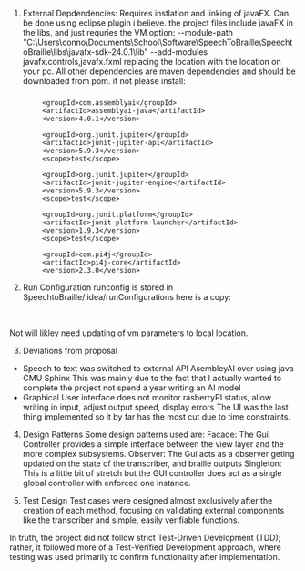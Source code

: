 1. External Depdendencies:
Requires instlation and linking of javaFX. Can be done using eclipse plugin i believe.
the project files include javaFX in the libs, and just requries the VM option:
--module-path "C:\Users\conno\Documents\School\Software\SpeechToBraille\SpeechtoBraille\libs\javafx-sdk-24.0.1\lib" --add-modules javafx.controls,javafx.fxml 
replacing the location with the location on your pc.
All other dependencies are maven dependencies and should be downloaded from pom. if not please install:
###
    		<groupId>com.assemblyai</groupId>
    		<artifactId>assemblyai-java</artifactId>
    		<version>4.0.1</version>

     		<groupId>org.junit.jupiter</groupId>
       		<artifactId>junit-jupiter-api</artifactId>
       		<version>5.9.3</version>
      	    <scope>test</scope>

            <groupId>org.junit.jupiter</groupId>
            <artifactId>junit-jupiter-engine</artifactId>
            <version>5.9.3</version>
            <scope>test</scope>

            <groupId>org.junit.platform</groupId>
            <artifactId>junit-platform-launcher</artifactId>
            <version>1.9.3</version>
            <scope>test</scope>

  	        <groupId>com.pi4j</groupId>
  	        <artifactId>pi4j-core</artifactId>
  	        <version>2.3.0</version>

2. Run Configuration
runconfig is stored in SpeechtoBraille/.idea/runConfigurations
here is a copy:
<component name="ProjectRunConfigurationManager">
  <configuration default="false" name="main" type="Application" factoryName="Application">
    <option name="MAIN_CLASS_NAME" value="speech.Controller" />
    <module name="SpeechToBraille" />
    <option name="VM_PARAMETERS" value="--module-path &quot;C:\Users\conno\Documents\School\Software\SpeechToBraille\SpeechtoBraille\libs\javafx-sdk-24.0.1\lib&quot; --add-modules javafx.controls,javafx.fxml " />
    <method v="2">
      <option name="Make" enabled="true" />
    </method>
  </configuration>
</component>

Not will likley need updating of vm parameters to local location.

3. Deviations from proposal

* Speech to text was switched to external API AsembleyAI over using java CMU Sphinx 
  This was mainly due to the fact that I actually wanted to complete the project not spend a year writing an AI model
* Graphical User interface does not monitor rasberryPI status, allow writing in input, adjust output speed, display errors
  The UI was the last thing implemented so it by far has the most cut due to time constraints.

4. Design Patterns
Some design patterns used are:
Facade:
	The Gui Controller provides a simple interface between the view layer and the more complex subsystems.
Observer:
	The Gui acts as a observer geting updated on the state of the transcriber, and braille outputs
Singleton:
	This is a little bit of stretch but the GUI controller does act as a single global controller with enforced one instance.

5. Test Design
Test cases were designed almost exclusively after the creation of each method, focusing on validating external components like the transcriber and simple, easily verifiable functions.

In truth, the project did not follow strict Test-Driven Development (TDD); rather, it followed more of a Test-Verified Development approach, where testing was used primarily to confirm functionality after implementation.